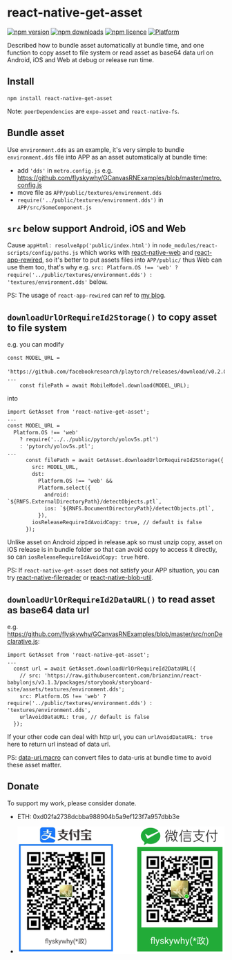 # react-native-get-asset

[![npm version](http://img.shields.io/npm/v/react-native-get-asset.svg?style=flat-square)](https://npmjs.org/package/react-native-get-asset "View this project on npm")
[![npm downloads](http://img.shields.io/npm/dm/react-native-get-asset.svg?style=flat-square)](https://npmjs.org/package/react-native-get-asset "View this project on npm")
[![npm licence](http://img.shields.io/npm/l/react-native-get-asset.svg?style=flat-square)](https://npmjs.org/package/react-native-get-asset "View this project on npm")
[![Platform](https://img.shields.io/badge/platform-ios%20%7C%20android%20%7C%20web-989898.svg?style=flat-square)](https://npmjs.org/package/react-native-get-asset "View this project on npm")

Described how to bundle asset automatically at bundle time, and one function to copy asset to file system or read asset as base64 data url on Android, iOS and Web at debug or release run time.

## Install

    npm install react-native-get-asset

Note: `peerDependencies` are `expo-asset` and `react-native-fs`.

## Bundle asset

Use `environment.dds` as an example, it's very simple to bundle `environment.dds` file into APP as an asset automatically at bundle time:

* add `'dds'` in `metro.config.js` e.g. <https://github.com/flyskywhy/GCanvasRNExamples/blob/master/metro.config.js>
* move file as `APP/public/textures/environment.dds`
* `require('../public/textures/environment.dds')` in `APP/src/SomeComponent.js`

## `src` below support Android, iOS and Web

Cause `appHtml: resolveApp('public/index.html')` in `node_modules/react-scripts/config/paths.js` which works with [react-native-web](https://github.com/necolas/react-native-web) and [react-app-rewired](https://github.com/timarney/react-app-rewired), so it's better to put assets files into `APP/public/` thus Web can use them too, that's why e.g. `src: Platform.OS !== 'web' ? require('../public/textures/environment.dds') : 'textures/environment.dds'` below.

PS: The usage of `react-app-rewired` can ref to [my blog](https://github.com/flyskywhy/g/blob/master/i%E4%B8%BB%E8%A7%82%E7%9A%84%E4%BD%93%E9%AA%8C%E6%96%B9%E5%BC%8F/t%E5%BF%AB%E4%B9%90%E7%9A%84%E4%BD%93%E9%AA%8C/%E7%94%B5%E4%BF%A1/Tool/%E7%BC%96%E7%A8%8B%E8%AF%AD%E8%A8%80/JavaScript/React%E4%BD%BF%E7%94%A8%E8%AF%A6%E8%A7%A3.md#rn--060-%E7%9A%84%E5%AE%89%E8%A3%85-react-native-web).

## `downloadUrlOrRequireId2Storage()` to copy asset to file system

e.g. you can modify
```
const MODEL_URL =
  'https://github.com/facebookresearch/playtorch/releases/download/v0.2.0/yolov5s.ptl';
...
    const filePath = await MobileModel.download(MODEL_URL);

```
into
```
import GetAsset from 'react-native-get-asset';
...
const MODEL_URL =
  Platform.OS !== 'web'
    ? require('../../public/pytorch/yolov5s.ptl')
    : 'pytorch/yolov5s.ptl';
...
      const filePath = await GetAsset.downloadUrlOrRequireId2Storage({
        src: MODEL_URL,
        dst:
          Platform.OS !== 'web' &&
          Platform.select({
            android: `${RNFS.ExternalDirectoryPath}/detectObjects.ptl`,
            ios: `${RNFS.DocumentDirectoryPath}/detectObjects.ptl`,
          }),
        iosReleaseRequireIdAvoidCopy: true, // default is false
      });
```
Unlike asset on Android zipped in release.apk so must unzip copy, asset on iOS release is in bundle folder so that can avoid copy to access it directly, so can `iosReleaseRequireIdAvoidCopy: true` here.

PS: If `react-native-get-asset` does not satisfy your APP situation, you can try [react-native-filereader](https://github.com/flyskywhy/react-native-filereader) or [react-native-blob-util](https://github.com/RonRadtke/react-native-blob-util).

## `downloadUrlOrRequireId2DataURL()` to read asset as base64 data url

e.g. <https://github.com/flyskywhy/GCanvasRNExamples/blob/master/src/nonDeclarative.js>:
```
import GetAsset from 'react-native-get-asset';
...
  const url = await GetAsset.downloadUrlOrRequireId2DataURL({
    // src: 'https://raw.githubusercontent.com/brianzinn/react-babylonjs/v3.1.3/packages/storybook/storyboard-site/assets/textures/environment.dds';
    src: Platform.OS !== 'web' ? require('../public/textures/environment.dds') : 'textures/environment.dds',
    urlAvoidDataURL: true, // default is false
  });
```
If your other code can deal with http url, you can `urlAvoidDataURL: true` here to return url instead of data url.

PS: [data-uri.macro](https://github.com/Andarist/data-uri.macro) can convert files to data-uris at bundle time to avoid these asset matter.

## Donate
To support my work, please consider donate.

- ETH: 0xd02fa2738dcbba988904b5a9ef123f7a957dbb3e

- <img src="https://raw.githubusercontent.com/flyskywhy/flyskywhy/main/assets/alipay_weixin.png" width="500">
